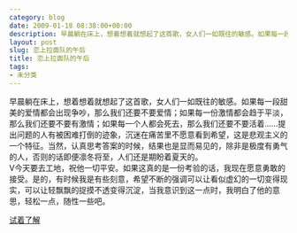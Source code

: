```yaml
---
category: blog
date: 2009-01-18 08:38:00+00:00
description: 早晨躺在床上，想着想着就想起了这首歌，女人们一如既往的敏感。如果每一段甜美的爱情
layout: post
slug: 恋上拉面队的午后
title: 恋上拉面队的午后
tags:
- 未分类
---
```


早晨躺在床上，想着想着就想起了这首歌，女人们一如既往的敏感。如果每一段甜美的爱情都会出现争吵，那么我们还要不要爱情；如果每一份激情都会趋于平淡，那么我们还要不要有激情；如果每一个人都会死去，那么我们还要不要活着……提出问题的人有被困难打倒的迹象，沉迷在痛苦里不愿意看到希望，这是悲观主义的一个特征。当然，认真思考答案的时候，结果也是显而易见的，除非是极度有勇气的人，否则的话即便凛冬将至，人们还是期盼着夏天的。  
V今天要去工地，祝他一切平安。如果这真的是一份考验的话，我现在愿意勇敢的接受。是的，有时候我是有些刻意，希望不断的强调可以让看似虚幻的一切变得现实，可以让轻飘飘的捉摸不透变得沉淀，当我意识到这一点时，我明白了他的意思，轻松一点，随性一些吧。  
[](http://224.cachefile3.rayfile.com/039f/zh-cn/preview/3d69b2bd8cd70ebd91c870c49bfeed9e/preview.mp3)  
  
[试着了解](http://224.cachefile3.rayfile.com/039f/zh-cn/preview/3d69b2bd8cd70ebd91c870c49bfeed9e/preview.mp3)
